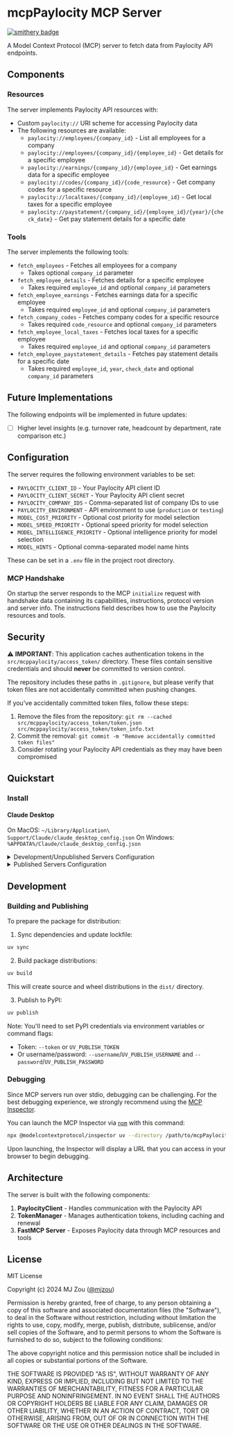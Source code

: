 # mcpPaylocity MCP Server
[![smithery badge](https://smithery.ai/badge/@mz462/mcppaylocity)](https://smithery.ai/server/@mz462/mcppaylocity)

A Model Context Protocol (MCP) server to fetch data from Paylocity API endpoints.

## Components

### Resources

The server implements Paylocity API resources with:
- Custom `paylocity://` URI scheme for accessing Paylocity data
- The following resources are available:
  - `paylocity://employees/{company_id}` - List all employees for a company
  - `paylocity://employees/{company_id}/{employee_id}` - Get details for a specific employee
  - `paylocity://earnings/{company_id}/{employee_id}` - Get earnings data for a specific employee
  - `paylocity://codes/{company_id}/{code_resource}` - Get company codes for a specific resource
  - `paylocity://localtaxes/{company_id}/{employee_id}` - Get local taxes for a specific employee
  - `paylocity://paystatement/{company_id}/{employee_id}/{year}/{check_date}` - Get pay statement details for a specific date

### Tools

The server implements the following tools:
- `fetch_employees` - Fetches all employees for a company
  - Takes optional `company_id` parameter
- `fetch_employee_details` - Fetches details for a specific employee
  - Takes required `employee_id` and optional `company_id` parameters
- `fetch_employee_earnings` - Fetches earnings data for a specific employee
  - Takes required `employee_id` and optional `company_id` parameters
- `fetch_company_codes` - Fetches company codes for a specific resource
  - Takes required `code_resource` and optional `company_id` parameters
- `fetch_employee_local_taxes` - Fetches local taxes for a specific employee
  - Takes required `employee_id` and optional `company_id` parameters
- `fetch_employee_paystatement_details` - Fetches pay statement details for a specific date
  - Takes required `employee_id`, `year`, `check_date` and optional `company_id` parameters

## Future Implementations

The following endpoints will be implemented in future updates:

- [ ] Higher level insights (e.g. turnover rate, headcount by department, rate comparison etc.)

## Configuration

The server requires the following environment variables to be set:
- `PAYLOCITY_CLIENT_ID` - Your Paylocity API client ID
- `PAYLOCITY_CLIENT_SECRET` - Your Paylocity API client secret
- `PAYLOCITY_COMPANY_IDS` - Comma-separated list of company IDs to use
- `PAYLOCITY_ENVIRONMENT` - API environment to use (`production` or `testing`)
- `MODEL_COST_PRIORITY` - Optional cost priority for model selection
- `MODEL_SPEED_PRIORITY` - Optional speed priority for model selection
- `MODEL_INTELLIGENCE_PRIORITY` - Optional intelligence priority for model selection
- `MODEL_HINTS` - Optional comma-separated model name hints

These can be set in a `.env` file in the project root directory.

### MCP Handshake

On startup the server responds to the MCP `initialize` request with handshake data
containing its capabilities, instructions, protocol version and server info. The
instructions field describes how to use the Paylocity resources and tools.

## Security

⚠️ **IMPORTANT**: This application caches authentication tokens in the `src/mcppaylocity/access_token/` directory. These files contain sensitive credentials and should **never** be committed to version control.

The repository includes these paths in `.gitignore`, but please verify that token files are not accidentally committed when pushing changes.

If you've accidentally committed token files, follow these steps:
1. Remove the files from the repository: `git rm --cached src/mcppaylocity/access_token/token.json src/mcppaylocity/access_token/token_info.txt`
2. Commit the removal: `git commit -m "Remove accidentally committed token files"`
3. Consider rotating your Paylocity API credentials as they may have been compromised

## Quickstart

### Install

#### Claude Desktop

On MacOS: `~/Library/Application\ Support/Claude/claude_desktop_config.json`
On Windows: `%APPDATA%/Claude/claude_desktop_config.json`

<details>
  <summary>Development/Unpublished Servers Configuration</summary>
  
  ```json
  "mcpServers": {
    "mcpPaylocity": {
      "command": "uv",
      "args": [
        "--directory",
        "/path/to/mcpPaylocity",
        "run",
        "mcppaylocity"
      ]
    }
  }
  ```
</details>

<details>
  <summary>Published Servers Configuration</summary>
  
  ```json
  "mcpServers": {
    "mcpPaylocity": {
      "command": "uvx",
      "args": [
        "mcppaylocity"
      ]
    }
  }
  ```
</details>

## Development

### Building and Publishing

To prepare the package for distribution:

1. Sync dependencies and update lockfile:
```bash
uv sync
```

2. Build package distributions:
```bash
uv build
```

This will create source and wheel distributions in the `dist/` directory.

3. Publish to PyPI:
```bash
uv publish
```

Note: You'll need to set PyPI credentials via environment variables or command flags:
- Token: `--token` or `UV_PUBLISH_TOKEN`
- Or username/password: `--username`/`UV_PUBLISH_USERNAME` and `--password`/`UV_PUBLISH_PASSWORD`

### Debugging

Since MCP servers run over stdio, debugging can be challenging. For the best debugging
experience, we strongly recommend using the [MCP Inspector](https://github.com/modelcontextprotocol/inspector).

You can launch the MCP Inspector via [`npm`](https://docs.npmjs.com/downloading-and-installing-node-js-and-npm) with this command:

```bash
npx @modelcontextprotocol/inspector uv --directory /path/to/mcpPaylocity run mcppaylocity
```

Upon launching, the Inspector will display a URL that you can access in your browser to begin debugging.

## Architecture

The server is built with the following components:

1. **PaylocityClient** - Handles communication with the Paylocity API
2. **TokenManager** - Manages authentication tokens, including caching and renewal
3. **FastMCP Server** - Exposes Paylocity data through MCP resources and tools

## License

MIT License

Copyright (c) 2024 MJ Zou ([@mjzou](https://www.linkedin.com/in/mjzou/))

Permission is hereby granted, free of charge, to any person obtaining a copy
of this software and associated documentation files (the "Software"), to deal
in the Software without restriction, including without limitation the rights
to use, copy, modify, merge, publish, distribute, sublicense, and/or sell
copies of the Software, and to permit persons to whom the Software is
furnished to do so, subject to the following conditions:

The above copyright notice and this permission notice shall be included in all
copies or substantial portions of the Software.

THE SOFTWARE IS PROVIDED "AS IS", WITHOUT WARRANTY OF ANY KIND, EXPRESS OR
IMPLIED, INCLUDING BUT NOT LIMITED TO THE WARRANTIES OF MERCHANTABILITY,
FITNESS FOR A PARTICULAR PURPOSE AND NONINFRINGEMENT. IN NO EVENT SHALL THE
AUTHORS OR COPYRIGHT HOLDERS BE LIABLE FOR ANY CLAIM, DAMAGES OR OTHER
LIABILITY, WHETHER IN AN ACTION OF CONTRACT, TORT OR OTHERWISE, ARISING FROM,
OUT OF OR IN CONNECTION WITH THE SOFTWARE OR THE USE OR OTHER DEALINGS IN THE
SOFTWARE.
